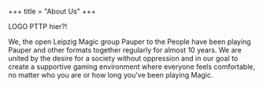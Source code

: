 +++
title = "About Us"
+++

LOGO PTTP hier?!

We, the open Leipzig Magic group Pauper to the People have been playing Pauper and other formats together regularly for almost 10 years. We are united by the desire for a society without oppression and in our goal to create a supportive gaming environment where everyone feels comfortable, no matter who you are or how long you've been playing Magic. 
